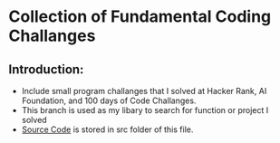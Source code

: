 # Collection of Fundamental Coding Challanges
 
## Introduction:
- Include small program challanges that I solved at Hacker Rank, AI Foundation, and 100 days of Code Challanges.
- This branch is used as my libary to search for function or project I solved
- <a href="https://github.com/jackyhuynh/collection_of_python_fundamental_exercises/tree/main/src" onclick="javascript:void window.open('https://github.com/jackyhuynh/collection_of_python_fundamental_exercises/tree/main/src','1640182326745','width=700,height=500,toolbar=0,menubar=0,location=0,status=1,scrollbars=1,resizable=1,left=0,top=0');return false;">Source Code</a> is stored in src folder of this file.
